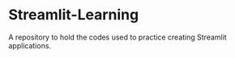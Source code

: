 # Streamlit-Learning
A repository to hold the codes used to practice creating Streamlit applications. 
